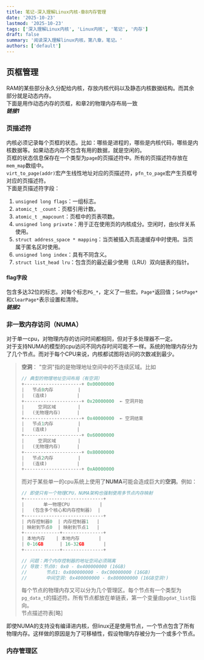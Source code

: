 ```yaml
---
title: 笔记-深入理解Linux内核-章8内存管理
date: '2025-10-23'
lastmod: '2025-10-23'
tags: ['深入理解Linux内核', 'Linux内核', '笔记', '内存']
draft: false
summary: '阅读深入理解linux内核，第八章，笔记。'
authors: ['default']
---
```


## 页框管理

RAM的某些部分永久分配给内核，存放内核代码以及静态内核数据结构。而其余部分就是动态内存。  
下面是用作动态内存的页框，和章2的物理内存布局一致  
**_链接1_**

### 页描述符

内核必须记录每个页框的状态。比如：哪些是进程的，哪些是内核代码，哪些是内核数据等。如果动态内存不包含有用的数据，就是空闲的。  
页框的状态信息保存在一个类型为`page`的页描述符中。所有的页描述符存放在`mem_map`数组中。  
`virt_to_page(addr)`宏产生线性地址对应的页描述符，`pfn_to_page`宏产生页框号对应的页描述符。  
下面是页描述符字段：

1. `unsigned long flags`：一组标志。
2. `atomic_t _count`：页框引用计数。
3. `atomic_t _mapcount`：页框中的页表项数。
4. `unsigned long private`：用于正在使用页的内核成分。空闲时，由伙伴关系使用。
5. `struct address_space * mapping`：当页被插入页高速缓存中时使用。当页属于匿名区时使用。
6. `unsigned long index`：具有不同含义。
7. `struct list_head lru`：包含页的最近最少使用（LRU）双向链表的指针。

#### **flag**字段

包含多达32位的标志。对每个标志`PG_*`，定义了一些宏。`Page*`返回值；`SetPage*`和`ClearPage*`表示设置和清除。  
**_链接2_**

### 非一致内存访问（NUMA）

对于单一cpu，对物理内存的访问时间都相同，但对于多处理器不一定。  
对于支持NUMA的模型的cpu访问不同内存时间可能不一样。系统的物理内存分为了几个节点。而对于每个CPU来说，内核都试图将访问的次数减到最少。

> **空洞**：
> "空洞"指的是物理地址空间中的不连续区域。比如
>
> ```c
> // 典型的物理地址空间布局（有空洞）
> +---------------------+ 0x00000000
> |   节点0内存         |
> |   (连续)           |
> +---------------------+ 0x20000000  ← 空洞开始
> |     空洞区域        |
> |   (无物理内存)      |
> +---------------------+ 0x40000000  ← 空洞结束
> |   节点1内存         |
> |   (连续)           |
> +---------------------+ 0x60000000
> |     空洞区域        |
> |   (无物理内存)      |
> +---------------------+ 0x80000000
> |   节点2内存         |
> |   (连续)           |
> +---------------------+ 0xA0000000
> ```
>
> 而对于某些单一的cpu系统上使用了**NUMA**可能会造成巨大的**空洞**。例如：
>
> ```c
> // 即使只有一个物理CPU，NUMA架构也强制使用多节点内存映射
> +-----------------------------+
> |       单一物理CPU           |
> |   (包含多个核心和内存控制器)  |
> +-----------------------------+
> | 内存控制器0  | 内存控制器1   |
> | 映射到节点0  | 映射到节点1   |
> +-------------+---------------+
> | 本地内存    | 本地内存       |
> | 0-16GB      | 16-32GB       |
> +-------------+---------------+
>
> // 问题：两个内存控制器的地址空间必须隔离
> // 导致：节点0: 0x0 - 0x400000000 (16GB)
> //       节点1: 0x800000000 - 0xC00000000 (16GB)
> //       中间空洞: 0x400000000 - 0x800000000 (16GB空洞!)
> ```
>
> 每个节点的物理内存又可以分为几个管理区。每个节点有一个类型为`pg_data_t`的描述符。所有节点都放在单链表，第一个变量由`pgdat_list`指向。  
> 节点描述符表[略]

即使NUMA的支持没有编译进内核，但linux还是使用节点，一个节点包含了所有物理内存。这样做的原因是为了可移植性，假设物理内存被分为一个或多个节点。

### 内存管理区
